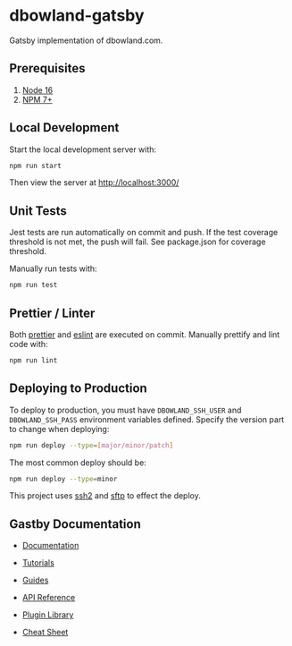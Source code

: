 # dbowland-gatsby

Gatsby implementation of dbowland.com.

## Prerequisites

1. [Node 16](https://nodejs.org/en/)
1. [NPM 7+](https://www.npmjs.com/)

## Local Development

Start the local development server with:

```bash
npm run start
```

Then view the server at <http://localhost:3000/>

## Unit Tests

Jest tests are run automatically on commit and push. If the test coverage threshold is not met, the push will fail. See package.json for coverage threshold.

Manually run tests with:

```bash
npm run test
```

## Prettier / Linter

Both [prettier](https://prettier.io/) and [eslint](https://eslint.org/) are executed on commit. Manually prettify and lint code with:

```bash
npm run lint
```

## Deploying to Production

To deploy to production, you must have `DBOWLAND_SSH_USER` and `DBOWLAND_SSH_PASS` environment variables defined. Specify the version part to change when deploying:

```bash
npm run deploy --type=[major/minor/patch]
```

The most common deploy should be:

```bash
npm run deploy --type=minor
```

This project uses [ssh2](https://www.npmjs.com/package/ssh2) and [sftp](https://github.com/mscdex/ssh2-streams/blob/master/SFTPStream.md#sftpstream-methods) to effect the deploy.

## Gastby Documentation

- [Documentation](https://www.gatsbyjs.com/docs/?utm_source=starter&utm_medium=readme&utm_campaign=minimal-starter)

- [Tutorials](https://www.gatsbyjs.com/tutorial/?utm_source=starter&utm_medium=readme&utm_campaign=minimal-starter)

- [Guides](https://www.gatsbyjs.com/tutorial/?utm_source=starter&utm_medium=readme&utm_campaign=minimal-starter)

- [API Reference](https://www.gatsbyjs.com/docs/api-reference/?utm_source=starter&utm_medium=readme&utm_campaign=minimal-starter)

- [Plugin Library](https://www.gatsbyjs.com/plugins?utm_source=starter&utm_medium=readme&utm_campaign=minimal-starter)

- [Cheat Sheet](https://www.gatsbyjs.com/docs/cheat-sheet/?utm_source=starter&utm_medium=readme&utm_campaign=minimal-starter)
